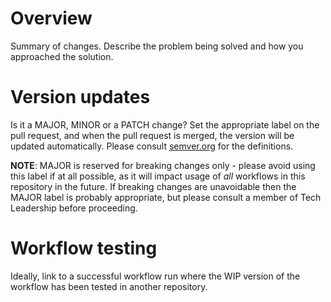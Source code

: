 # Overview

Summary of changes. Describe the problem being solved and how you approached the solution.

# Version updates

Is it a MAJOR, MINOR or a PATCH change? Set the appropriate label on the pull request, and when the pull request is merged, the version will be updated automatically. Please consult [semver.org](https://semver.org/) for the definitions.

**NOTE**: MAJOR is reserved for breaking changes only - please avoid using this label if at all possible, as it will impact usage of _all_ workflows in this repository in the future. If breaking changes are unavoidable then the MAJOR label is probably appropriate, but please consult a member of Tech Leadership before proceeding.

# Workflow testing

Ideally, link to a successful workflow run where the WIP version of the workflow has been tested in another repository.
